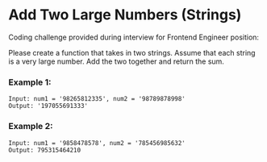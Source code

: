# Add Two Large Numbers (Strings)

Coding challenge provided during interview for Frontend Engineer position:

Please create a function that takes in two strings.
Assume that each string is a very large number.
Add the two together and return the sum.

### Example 1:
```shell
Input: num1 = '98265812335', num2 = '98789878998'
Output: '197055691333'
```

### Example 2:
```shell
Input: num1 = '9858478578', num2 = '785456985632'
Output: 795315464210
```
